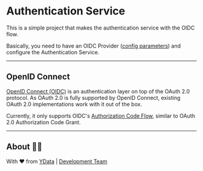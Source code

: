 # Authentication Service

This is a simple project that makes the authentication service with the OIDC flow.

Basically, you need to have an OIDC Provider ([config parameters](https://openid.net/specs/openid-connect-core-1_0.html#AuthRequest)) and configure the Authentication Service.

* * *
## OpenID Connect

[OpenID Connect (OIDC)](http://openid.net/connect/) is an authentication layer on top of the OAuth 2.0 protocol. As OAuth 2.0 is fully supported by OpenID Connect, existing OAuth 2.0 implementations work with it out of the box.

Currently, it only supports OIDC's [Authorization Code Flow](http://openid.net/specs/openid-connect-basic-1_0.html#CodeFlow), similar to OAuth 2.0 Authorization Code Grant.

* * *
## About 👯‍♂️

With ❤️ from [YData](https://ydata.ai) | [Development Team](mailto://developers@ydata.ai)
